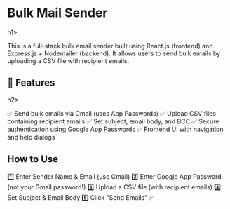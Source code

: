  <h1> Bulk Mail Sender </h1>h1>

This is a full-stack bulk email sender built using React.js (frontend) and Express.js + Nodemailer (backend). It allows users to send bulk emails by uploading a CSV file with recipient emails.


<h2>🚀 Features </h2>h2>

✅ Send bulk emails via Gmail (uses App Passwords)
✅ Upload CSV files containing recipient emails
✅ Set subject, email body, and BCC
✅ Secure authentication using Google App Passwords
✅ Frontend UI with navigation and help dialogs
 
 <h2>How to Use </h2>

1️⃣ Enter Sender Name & Email (use Gmail)
2️⃣ Enter Google App Password (not your Gmail password!)
3️⃣ Upload a CSV file (with recipient emails)
4️⃣ Set Subject & Email Body
5️⃣ Click "Send Emails" ✅
